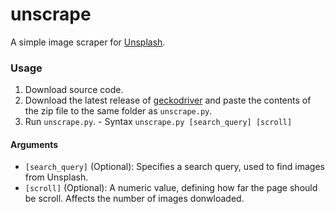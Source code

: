 # unscrape
A simple image scraper for [Unsplash](https://unsplash.com/).

### Usage

1. Download source code.
2. Download the latest release of [geckodriver](https://github.com/mozilla/geckodriver/releases/latest) and paste the contents of the zip file to the same folder as `unscrape.py`.
3. Run `unscrape.py`. - Syntax `unscrape.py [search_query] [scroll]`

#### Arguments

- `[search_query]` (Optional): Specifies a search query, used to find images from Unsplash.
- `[scroll]` (Optional): A numeric value, defining how far the page should be scroll. Affects the number of images donwloaded.
